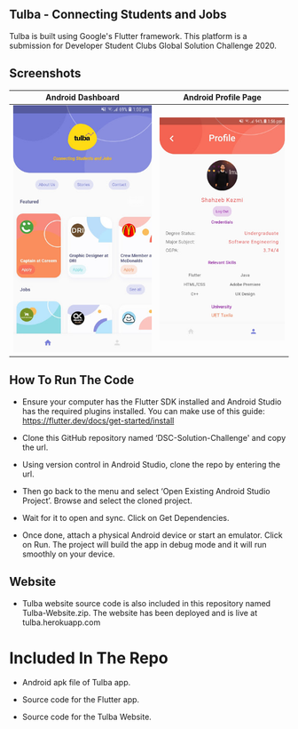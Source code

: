 ## Tulba - Connecting Students and Jobs

Tulba is built using Google's Flutter framework. This platform is a submission for Developer Student Clubs Global Solution Challenge 2020.


## Screenshots

 Android Dashboard             |  Android Profile Page 
:-------------------------:|:-------------------------:
![](https://github.com/Shahzeb-Kazmi/DSC-Solution-Challenge/blob/master/screenshots/Screenshot_20200420-130036.jpg)|![](https://github.com/Shahzeb-Kazmi/DSC-Solution-Challenge/blob/master/screenshots/Screenshot_20200420-135613.jpg)


## How To Run The Code

- Ensure your computer has the Flutter SDK installed and Android Studio has the required plugins installed. You can make use of this guide: https://flutter.dev/docs/get-started/install

- Clone this GitHub repository named ‘DSC-Solution-Challenge' and copy the url. 

- Using version control in Android Studio, clone the repo by entering the url.

- Then go back to the menu and select ‘Open Existing Android Studio Project’. Browse and select the cloned project. 

- Wait for it to open and sync. Click on Get Dependencies. 

- Once done, attach a physical Android device or start an emulator. Click on Run. The project will build the app in debug mode and it will run smoothly on your device. 

## Website

- Tulba website source code is also included in this repository named Tulba-Website.zip. The website has been deployed and is live at tulba.herokuapp.com

# Included In The Repo

- Android apk file of Tulba app.

- Source code for the Flutter app.

- Source code for the Tulba Website.



